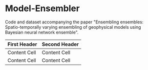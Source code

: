 # Model-Ensembler
Code and dataset accompanying the paper "Ensembling ensembles: Spatio-temporally varying ensembling of geophysical models using Bayesian neural network ensemble".

| First Header  | Second Header |
| ------------- | ------------- |
| Content Cell  | Content Cell  |
| Content Cell  | Content Cell  |
